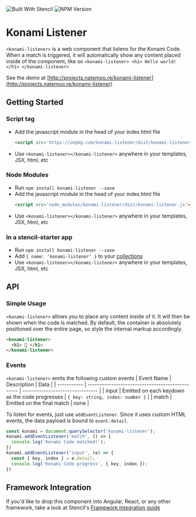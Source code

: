 ![Built With Stencil](https://img.shields.io/badge/-Built%20With%20Stencil-16161d.svg?logo=data%3Aimage%2Fsvg%2Bxml%3Bbase64%2CPD94bWwgdmVyc2lvbj0iMS4wIiBlbmNvZGluZz0idXRmLTgiPz4KPCEtLSBHZW5lcmF0b3I6IEFkb2JlIElsbHVzdHJhdG9yIDE5LjIuMSwgU1ZHIEV4cG9ydCBQbHVnLUluIC4gU1ZHIFZlcnNpb246IDYuMDAgQnVpbGQgMCkgIC0tPgo8c3ZnIHZlcnNpb249IjEuMSIgaWQ9IkxheWVyXzEiIHhtbG5zPSJodHRwOi8vd3d3LnczLm9yZy8yMDAwL3N2ZyIgeG1sbnM6eGxpbms9Imh0dHA6Ly93d3cudzMub3JnLzE5OTkveGxpbmsiIHg9IjBweCIgeT0iMHB4IgoJIHZpZXdCb3g9IjAgMCA1MTIgNTEyIiBzdHlsZT0iZW5hYmxlLWJhY2tncm91bmQ6bmV3IDAgMCA1MTIgNTEyOyIgeG1sOnNwYWNlPSJwcmVzZXJ2ZSI%2BCjxzdHlsZSB0eXBlPSJ0ZXh0L2NzcyI%2BCgkuc3Qwe2ZpbGw6I0ZGRkZGRjt9Cjwvc3R5bGU%2BCjxwYXRoIGNsYXNzPSJzdDAiIGQ9Ik00MjQuNywzNzMuOWMwLDM3LjYtNTUuMSw2OC42LTkyLjcsNjguNkgxODAuNGMtMzcuOSwwLTkyLjctMzAuNy05Mi43LTY4LjZ2LTMuNmgzMzYuOVYzNzMuOXoiLz4KPHBhdGggY2xhc3M9InN0MCIgZD0iTTQyNC43LDI5Mi4xSDE4MC40Yy0zNy42LDAtOTIuNy0zMS05Mi43LTY4LjZ2LTMuNkgzMzJjMzcuNiwwLDkyLjcsMzEsOTIuNyw2OC42VjI5Mi4xeiIvPgo8cGF0aCBjbGFzcz0ic3QwIiBkPSJNNDI0LjcsMTQxLjdIODcuN3YtMy42YzAtMzcuNiw1NC44LTY4LjYsOTIuNy02OC42SDMzMmMzNy45LDAsOTIuNywzMC43LDkyLjcsNjguNlYxNDEuN3oiLz4KPC9zdmc%2BCg%3D%3D&colorA=16161d&style=flat-square)
![NPM Version](https://img.shields.io/npm/v/konami-listener.svg?style=flat-square)

# Konami Listener

`<konami-listener>` is a web component that listens for the Konami Code. When a match is triggered, it will automatically show any content placed inside of the component, like so `<konami-listener> <h1> Hello world! </h1> </konami-listener>`

See the demo at [http://projects.natemoo.re/konami-listener](http://projects.natemoo.re/konami-listener)

## Getting Started

### Script tag

- Add the javascript module in the head of your index.html file 
    ```html
    <script src='https://unpkg.com/konami-listener/dist/konami-listener.js'></script>
    ```
- Use `<konami-listener></konami-listener>` anywhere in your templates, JSX, html, etc

### Node Modules
- Run `npm install konami-listener --save`
- Add the javascript module in the head of your index.html file 
    ```html
    <script src='node_modules/konami-listener/dist/konami-listener.js'></script>
    ```
- Use `<konami-listener></konami-listener>` anywhere in your templates, JSX, html, etc

### In a stencil-starter app
- Run `npm install konami-listener --save`
- Add `{ name: 'konami-listener' }` to your [collections](https://github.com/ionic-team/stencil-starter/blob/master/stencil.config.js#L5)
- Use `<konami-listener></konami-listener>` anywhere in your templates, JSX, html, etc

## API
### Simple Usage
`<konami-listener>` allows you to place any content inside of it. It will then be shown when the code is matched. By default, the container is absolutely positioned over the entire page, so style the internal markup accordingly.
```html
<konami-listener>
  <h1> 💩 </h1>
</konami-listener>
```

### Events
`<konami-listener>` emits the following custom events
| Event Name  | Description                                      | Data                             |
| ----------- | ------------------------------------------------ | -------------------------------- |
| input       | Emitted on each keydown as the code progresses   | `{ key: string, index: number }` |
| match       | Emitted on the final match                       | none                             |

To listen for events, just use `addEventListener`. Since it uses custom HTML events, the data payload is bound to `event.detail`.
```js
const konami = document.querySelector('konami-listener');
konami.addEventListener('match', () => {
  console.log('Konami Code matched!');
})
konami.addEventListener('input', (e) => {
  const { key, index } = e.detail;
  console.log('Konami Code progress', { key, index });
})
```

## Framework Integration
If you'd like to drop this component into Angular, React, or any other framework, take a look at Stencil's [Framework Integration guide](https://stenciljs.com/docs/framework-integration)